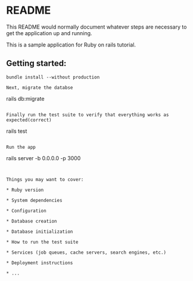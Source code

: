 # README

This README would normally document whatever steps are necessary to get the
application up and running.


This is a sample application for Ruby on rails tutorial.

## Getting started:
```
bundle install --without production

Next, migrate the databse
```
rails db:migrate
```

Finally run the test suite to verify that everything works as expected(correct)
```
rails test
```

Run the app
```
rails server -b 0.0.0.0 -p 3000 
```


Things you may want to cover:

* Ruby version

* System dependencies

* Configuration

* Database creation

* Database initialization

* How to run the test suite

* Services (job queues, cache servers, search engines, etc.)

* Deployment instructions

* ...
